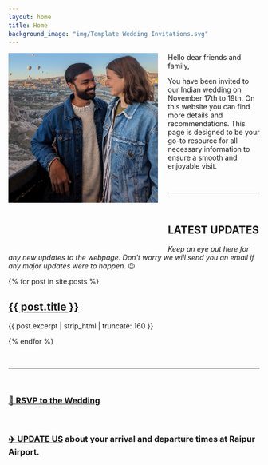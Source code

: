 ```yaml
---
layout: home
title: Home
background_image: "img/Template Wedding Invitations.svg"
---
```


<div style="float: left; margin-right: 20px; max-width: 100%; height: 400px; overflow: hidden;">
  <img src="img/PXL_20230913_035201957.jpg" alt="alt text" style="max-width: 100%; width: 300px; height: 300px; object-fit: cover; object-position: bottom;"/>
</div>

Hello dear friends and family,

You have been invited to our Indian wedding on November 17th to 19th. On this website you can find more details and recommendations. This page is designed to be your go-to resource for all necessary information to ensure a smooth and enjoyable visit.

&nbsp;

-------------------------
&nbsp;

## LATEST UPDATES

_Keep an eye out here for any new updates to the webpage. Don't worry we will send you an email if any major updates were to happen._ 😉


<div class="home">
  {% for post in site.posts %}
    <div class="post-summary">
      <h2>
        <a href="{{ post.url | relative_url }}">{{ post.title }}</a>
      </h2>
      <p>{{ post.excerpt | strip_html | truncate: 160 }}</p>
    </div>
  {% endfor %}
</div>

&nbsp;

-----------

&nbsp;


### [💟 **RSVP to the Wedding**](https://q630ndkzsds.typeform.com/to/XKYVjFL7)

&nbsp;

### [✈️ **UPDATE US**](https://docs.google.com/spreadsheets/d/1h9mWyQekZXURMZcXfFyGt-4aI2gpKfjHPcxJUZ4CoBY/edit?usp=sharing) about your arrival and departure times at Raipur Airport.
&nbsp;



